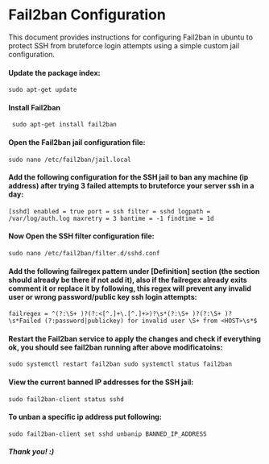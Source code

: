 # Fail2ban Configuration

This document provides instructions for configuring Fail2ban in ubuntu to protect SSH from bruteforce login attempts using a simple custom jail configuration.

#### Update the package index:

`sudo apt-get update`

#### Install Fail2ban

` sudo apt-get install fail2ban`

#### Open the Fail2ban jail configuration file:

`sudo nano /etc/fail2ban/jail.local`

#### Add the following configuration for the SSH jail to ban any machine (ip address) after trying 3 failed attempts to bruteforce your server ssh in a day:

  `[sshd]
   enabled = true
   port = ssh
   filter = sshd
   logpath = /var/log/auth.log
   maxretry = 3
   bantime = -1
   findtime = 1d`

#### Now Open the SSH filter configuration file:

`sudo nano /etc/fail2ban/filter.d/sshd.conf`

#### Add the following failregex pattern under [Definition] section (the section should already be there if not add it), also if the failregex already exits comment it or replace it by following, this regex will prevent any invalid user or wrong password/public key ssh login attempts:

`failregex = ^(?:\S+ )?(?:<[^.]+\.[^.]+>)?\s*(?:\S+ )?(?:\S+ )?\s*Failed (?:password|publickey) for invalid user \S+ from <HOST>\s*$`

#### Restart the Fail2ban service to apply the changes and check if everything ok, you should see fail2ban running after above modificatoins:

`sudo systemctl restart fail2ban
 sudo systemctl status fail2ban`

#### View the current banned IP addresses for the SSH jail:

`sudo fail2ban-client status sshd`

#### To unban a specific ip address put following:

`sudo fail2ban-client set sshd unbanip BANNED_IP_ADDRESS`

##### Thank you! :)

